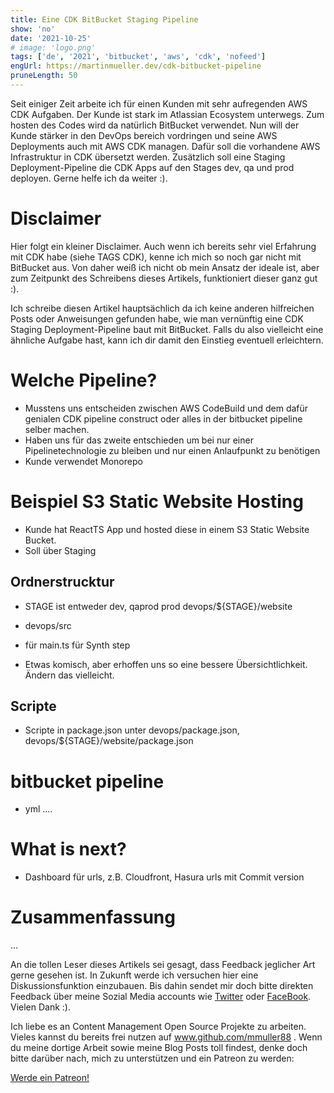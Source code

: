 ```yaml
---
title: Eine CDK BitBucket Staging Pipeline
show: 'no'
date: '2021-10-25'
# image: 'logo.png'
tags: ['de', '2021', 'bitbucket', 'aws', 'cdk', 'nofeed'] 
engUrl: https://martinmueller.dev/cdk-bitbucket-pipeline
pruneLength: 50
---
```


Seit einiger Zeit arbeite ich für einen Kunden mit sehr aufregenden AWS CDK Aufgaben. Der Kunde ist stark im Atlassian Ecosystem unterwegs. Zum hosten des Codes wird da natürlich BitBucket verwendet. Nun will der Kunde stärker in den DevOps bereich vordringen und seine AWS Deployments auch mit AWS CDK managen. Dafür soll die vorhandene AWS Infrastruktur in CDK übersetzt werden. Zusätzlich soll eine Staging Deployment-Pipeline die CDK Apps auf den Stages dev, qa und prod deployen. Gerne helfe ich da weiter :).

# Disclaimer
Hier folgt ein kleiner Disclaimer. Auch wenn ich bereits sehr viel Erfahrung mit CDK habe (siehe TAGS CDK), kenne ich mich so noch gar nicht mit BitBucket aus. Von daher weiß ich nicht ob mein Ansatz der ideale ist, aber zum Zeitpunkt des Schreibens dieses Artikels, funktioniert dieser ganz gut :).

Ich schreibe diesen Artikel hauptsächlich da ich keine anderen hilfreichen Posts oder Anweisungen gefunden habe, wie man vernünftig eine CDK Staging Deployment-Pipeline baut mit BitBucket. Falls du also vielleicht eine ähnliche Aufgabe hast, kann ich dir damit den Einstieg eventuell erleichtern.

# Welche Pipeline?
* Musstens uns entscheiden zwischen AWS CodeBuild und dem dafür genialen CDK pipeline construct oder alles in der bitbucket pipeline selber machen.
* Haben uns für das zweite entschieden um bei nur einer Pipelinetechnologie zu bleiben und nur einen Anlaufpunkt zu benötigen
* Kunde verwendet Monorepo

# Beispiel S3 Static Website Hosting
* Kunde hat ReactTS App und hosted diese in einem S3 Static Website Bucket.
* Soll über Staging

## Ordnerstrucktur
* STAGE ist entweder dev, qaprod prod
devops/${STAGE}/website

* devops/src
* für main.ts für Synth step
* Etwas komisch, aber erhoffen uns so eine bessere Übersichtlichkeit. Ändern das vielleicht.

## Scripte
* Scripte in package.json unter devops/package.json, devops/${STAGE}/website/package.json

# bitbucket pipeline
* yml
....

# What is next?
* Dashboard für urls, z.B. Cloudfront, Hasura urls mit Commit version

# Zusammenfassung
...

An die tollen Leser dieses Artikels sei gesagt, dass Feedback jeglicher Art gerne gesehen ist. In Zukunft werde ich versuchen hier eine Diskussionsfunktion einzubauen. Bis dahin sendet mir doch bitte direkten Feedback über meine Sozial Media accounts wie [Twitter](https://twitter.com/MartinMueller_) oder [FaceBook](https://www.facebook.com/martin.muller.10485). Vielen Dank :).

Ich liebe es an Content Management Open Source Projekte zu arbeiten. Vieles kannst du bereits frei nutzen auf www.github.com/mmuller88 . Wenn du meine dortige Arbeit sowie meine Blog Posts toll findest, denke doch bitte darüber nach, mich zu unterstützen und ein Patreon zu werden:

<a href="https://www.patreon.com/bePatron?u=29010217" data-patreon-widget-type="become-patron-button">Werde ein Patreon!</a><script async src="https://c6.patreon.com/becomePatronButton.bundle.js"></script>